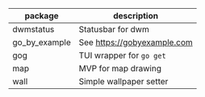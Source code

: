 | package       | description                   |
| ------------- | ----------------------------- |
| dwmstatus     | Statusbar for dwm             |
| go_by_example | See <https://gobyexample.com> |
| gog           | TUI wrapper for `go get`      |
| map           | MVP for map drawing           |
| wall          | Simple wallpaper setter       |

